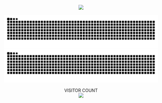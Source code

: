<p align="center">
  <img src="https://user-images.githubusercontent.com/34180230/200117926-d89d1277-e7d9-499b-bb19-856a7e6a217a.gif" />
</p> 
   
![github contribution grid snake animation](https://raw.githubusercontent.com/wonkyungup/wonkyungup/output/github-contribution-grid-snake-dark.svg#gh-dark-mode-only)
![github contribution grid snake animation](https://raw.githubusercontent.com/wonkyungup/wonkyungup/output/github-contribution-grid-snake.svg#gh-light-mode-only)
 
<p align="center"> 
  VISITOR COUNT<br>
  <img src="https://profile-counter.glitch.me/wonkyungup/count.svg" />
</p>
  
     
   
   
    
